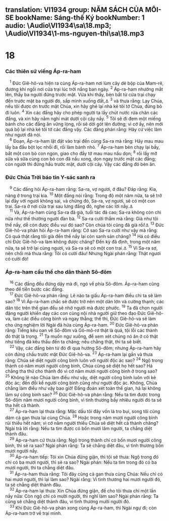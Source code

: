 translation: VI1934
group: NĂM SÁCH CỦA MÔI-SE
bookName: Sáng-thế Ký 
bookNumber: 1
audio: \Audio\VI1934\sa\18.mp3; \Audio\VI1934\1-ms-nguyen-thi\sa\18.mp3
-------

<div class="title"><h1>18</h1><h3>Các thiên sứ viếng Áp-ra-ham</h3></div>
<span class="verse sa_18_1"> <sup>1</sup> Đức Giê-hô-va hiện ra cùng Áp-ra-ham nơi lùm cây dẻ bộp của Mam-rê, đương khi ngồi nơi cửa trại lúc trời nắng ban ngày. </span>
<span class="verse sa_18_2"><sup>2</sup> Áp-ra-ham nhướng mắt lên, thấy ba người đứng trước mặt. Vừa khi thấy, bèn bắt từ cửa trại chạy đến trước mặt ba người đó, sấp mình xuống đất,<a data-toggle="tooltip" data-placement="bottom" title="He 13:2">⚓</a></span>
<span class="verse sa_18_3"><sup>3</sup> và thưa rằng: Lạy Chúa, nếu tôi được ơn trước mặt Chúa, xin hãy ghé lại nhà kẻ tôi tớ Chúa, đừng bỏ đi luôn. </span>
<span class="verse sa_18_4"><sup>4</sup> Xin các đấng hãy cho phép người ta lấy chút nước rửa chân các đấng, và xin hãy nằm nghỉ mát dưới cội cây nầy. </span>
<span class="verse sa_18_5"><sup>5</sup> Tôi sẽ đi đem một miếng bánh cho các đấng ăn vững lòng, rồi sẽ dời gót lên đường; vì cớ ấy, nên mới quá bộ lại nhà kẻ tôi tớ các đấng vậy. Các đấng phán rằng: Hãy cứ việc làm như ngươi đã nói. <br/></span>
<span class="verse sa_18_6"> <sup>6</sup> Đoạn, Áp-ra-ham lật đật vào trại đến cùng Sa-ra mà rằng: Hãy mau mau lấy ba đấu bột lọc nhồi đi, rồi làm bánh nhỏ. </span>
<span class="verse sa_18_7"><sup>7</sup> Áp-ra-ham bèn chạy lại bầy, bắt một con bò con ngon, giao cho đầy tớ mau mau nấu dọn; </span>
<span class="verse sa_18_8"><sup>8</sup> rồi lấy mỡ sữa và sữa cùng con bò con đã nấu xong, dọn ngay trước mặt các đấng; còn người thì đứng hầu trước mặt, dưới cội cây. Vậy các đấng đó bèn ăn. <br/></span>
<div class="title"><h3>Đức Chúa Trời báo tin Y-sác sanh ra</h3></div>
<span class="verse sa_18_9"> <sup>9</sup> Các đấng hỏi Áp-ra-ham rằng: Sa-ra, vợ ngươi, ở đâu? Đáp rằng: Kìa, nàng ở trong trại kia. </span>
<span class="verse sa_18_10"><sup>10</sup> Một đấng nói rằng: Trong độ một năm nữa, ta sẽ trở lại đây với ngươi không sai, và chừng đó, Sa-ra, vợ ngươi, sẽ có một con trai. Sa-ra ở nơi cửa trại sau lưng đấng đó, nghe các lời nầy.<a data-toggle="tooltip" data-placement="bottom" title="Ro 9:9">⚓</a><br/></span>
<span class="verse sa_18_11"> <sup>11</sup> Vả, Áp-ra-ham cùng Sa-ra đã già, tuổi tác đã cao; Sa-ra không còn chi nữa như thế thường người đàn bà. </span>
<span class="verse sa_18_12"><sup>12</sup> Sa-ra cười thầm mà rằng: Già như tôi thế nầy, dễ còn được điều vui đó sao? Còn chúa tôi cũng đã già rồi!<a data-toggle="tooltip" data-placement="bottom" title="1Phi 3:6">⚓</a></span>
<span class="verse sa_18_13"><sup>13</sup> Đức Giê-hô-va phán hỏi Áp-ra-ham rằng: Cớ sao Sa-ra cười như vậy mà rằng: Có quả thật rằng tôi già đến thế nầy lại còn sanh sản chăng? </span>
<span class="verse sa_18_14"><sup>14</sup> Há có điều chi Đức Giê-hô-va làm không được chăng? Đến kỳ đã định, trong một năm nữa, ta sẽ trở lại cùng ngươi, và Sa-ra sẽ có một con trai.<a data-toggle="tooltip" data-placement="bottom" title="Lu 1:37">⚓</a></span>
<span class="verse sa_18_15"><sup>15</sup> Vì Sa-ra sợ, nên chối mà thưa rằng: Tôi có cười đâu! Nhưng Ngài phán rằng: Thật ngươi có cười đó! <br/></span>
<div class="title"><h3>Áp-ra-ham cầu thế cho dân thành Sô-đôm</h3></div>
<span class="verse sa_18_16"> <sup>16</sup> Các đấng đều đứng dậy mà đi, ngó về phía Sô-đôm. Áp-ra-ham cũng theo để tiễn bước các đấng. <br/></span>
<span class="verse sa_18_17"> <sup>17</sup> Đức Giê-hô-va phán rằng: Lẽ nào ta giấu Áp-ra-ham điều chi ta sẽ làm sao? </span>
<span class="verse sa_18_18"><sup>18</sup> Vì Áp-ra-ham chắc sẽ được trở nên một dân lớn và cường thạnh; các dân tộc trên thế gian đều sẽ nhờ người mà được phước. </span>
<span class="verse sa_18_19"><sup>19</sup> Ta đã chọn người đặng người khiến dạy các con cùng nội nhà người giữ theo đạo Đức Giê-hô-va, làm các điều công bình và ngay thẳng; thế thì, Đức Giê-hô-va sẽ làm cho ứng nghiệm lời Ngài đã hứa cùng Áp-ra-ham. </span>
<span class="verse sa_18_20"><sup>20</sup> Đức Giê-hô-va phán rằng: Tiếng kêu oan về Sô-đôm và Gô-mô-rơ thật là quá, tội lỗi các thành đó thật là trọng. </span>
<span class="verse sa_18_21"><sup>21</sup> Ta muốn ngự xuống, để xem xét chúng nó ăn ở có thật như tiếng đã kêu thấu đến ta chăng; nếu chẳng thật, thì ta sẽ biết. <br/></span>
<span class="verse sa_18_22"> <sup>22</sup> Vậy, các đấng bèn từ đó đi qua hướng Sô-đôm; nhưng Áp-ra-ham hãy còn đứng chầu trước mặt Đức Giê-hô-va. </span>
<span class="verse sa_18_23"><sup>23</sup> Áp-ra-ham lại gần và thưa rằng: Chúa sẽ diệt người công bình luôn với người độc ác sao? </span>
<span class="verse sa_18_24"><sup>24</sup> Ngộ trong thành có năm mươi người công bình, Chúa cũng sẽ diệt họ hết sao? Há chẳng tha thứ cho thành đó vì cớ năm mươi người công bình ở trong sao? </span>
<span class="verse sa_18_25"><sup>25</sup> Không lẽ nào Chúa làm điều như vậy, diệt người công bình luôn với kẻ độc ác; đến đỗi kể người công bình cũng như người độc ác. Không, Chúa chẳng làm điều như vậy bao giờ! Đấng đoán xét toàn thế gian, há lại không làm sự công bình sao? </span>
<span class="verse sa_18_26"><sup>26</sup> Đức Giê-hô-va phán rằng: Nếu ta tìm được trong Sô-đôm năm mươi người công bình, vì tình thương bấy nhiêu người đó ta sẽ tha hết cả thành. <br/></span>
<span class="verse sa_18_27"> <sup>27</sup> Áp-ra-ham lại thưa rằng: Mặc dầu tôi đây vốn là tro bụi, song tôi cũng dám cả gan thưa lại cùng Chúa. </span>
<span class="verse sa_18_28"><sup>28</sup> Hoặc trong năm mươi người công bình rủi thiếu hết năm; vì cớ năm người thiếu Chúa sẽ diệt hết cả thành chăng? Ngài trả lời rằng: Nếu ta tìm được có bốn mươi lăm người, ta chẳng diệt thành đâu. <br/></span>
<span class="verse sa_18_29"> <sup>29</sup> Áp-ra-ham cứ thưa rằng: Ngộ trong thành chỉ có bốn mươi người công bình, thì sẽ ra sao? Ngài phán rằng: Ta sẽ chẳng diệt đâu, vì tình thương bốn mươi người nầy. <br/></span>
<span class="verse sa_18_30"> <sup>30</sup> Áp-ra-ham tiếp: Tôi xin Chúa đừng giận, thì tôi sẽ thưa: Ngộ trong đó chỉ có ba mươi người, thì sẽ ra sao? Ngài phán: Nếu ta tìm trong đó có ba mươi người, thì ta chẳng diệt đâu. <br/></span>
<span class="verse sa_18_31"> <sup>31</sup> Áp-ra-ham thưa rằng: Tôi đây cũng cả gan thưa cùng Chúa: Nếu chỉ có hai mươi người, thì lại làm sao? Ngài rằng: Vì tình thương hai mươi người đó, ta sẽ chẳng diệt thành đâu. <br/></span>
<span class="verse sa_18_32"> <sup>32</sup> Áp-ra-ham lại thưa: Xin Chúa đừng giận, để cho tôi thưa chỉ một lần nầy nữa: Còn ngộ chỉ có mười người, thì nghĩ làm sao? Ngài phán rằng: Ta cũng sẽ chẳng diệt thành đâu, vì tình thương mười người đó. <br/></span>
<span class="verse sa_18_33"> <sup>33</sup> Khi Đức Giê-hô-va phán xong cùng Áp-ra-ham, thì Ngài ngự đi; còn Áp-ra-ham trở về trại mình. <br/></span>
